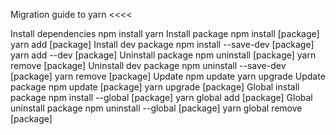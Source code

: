 Migration guide to yarn <<<<

Install dependencies	         	npm install	 					       yarn
Install package	           		npm install [package]				  yarn add [package]
Install dev package			npm install --save-dev [package]  	 	yarn add --dev [package]
Uninstall package			   npm uninstall [package]			  	yarn remove [package]
Uninstall dev package  		npm uninstall --save-dev [package]	     yarn remove [package]
Update							 	npm update						 	yarn upgrade
Update package	 				npm update [package]			     yarn upgrade [package]
Global install package		npm install --global [package]		   yarn global add [package]
Global uninstall package	npm uninstall --global [package]	 yarn global remove [package]